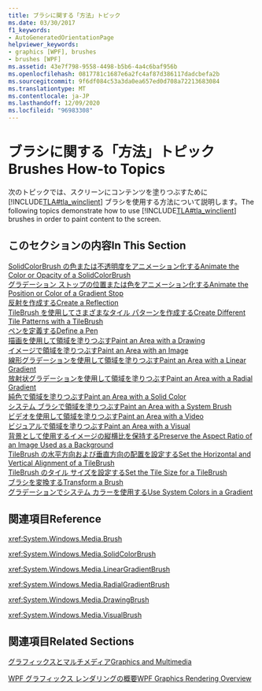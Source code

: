 ```yaml
---
title: ブラシに関する「方法」トピック
ms.date: 03/30/2017
f1_keywords:
- AutoGeneratedOrientationPage
helpviewer_keywords:
- graphics [WPF], brushes
- brushes [WPF]
ms.assetid: 43e7f798-9558-4498-b5b6-4a4c6baf956b
ms.openlocfilehash: 0817781c1687e6a2fc4af87d386117dadcbefa2b
ms.sourcegitcommit: 9f6df084c53a3da0ea657ed0d708a72213683084
ms.translationtype: MT
ms.contentlocale: ja-JP
ms.lasthandoff: 12/09/2020
ms.locfileid: "96983308"
---
```

# <a name="brushes-how-to-topics"></a><span data-ttu-id="37252-102">ブラシに関する「方法」トピック</span><span class="sxs-lookup"><span data-stu-id="37252-102">Brushes How-to Topics</span></span>
<span data-ttu-id="37252-103">次のトピックでは、スクリーンにコンテンツを塗りつぶすために [!INCLUDE[TLA#tla_winclient](../../../includes/tlasharptla-winclient-md.md)] ブラシを使用する方法について説明します。</span><span class="sxs-lookup"><span data-stu-id="37252-103">The following topics demonstrate how to use [!INCLUDE[TLA#tla_winclient](../../../includes/tlasharptla-winclient-md.md)] brushes in order to paint content to the screen.</span></span>  
  
## <a name="in-this-section"></a><span data-ttu-id="37252-104">このセクションの内容</span><span class="sxs-lookup"><span data-stu-id="37252-104">In This Section</span></span>  
 [<span data-ttu-id="37252-105">SolidColorBrush の色または不透明度をアニメーション化する</span><span class="sxs-lookup"><span data-stu-id="37252-105">Animate the Color or Opacity of a SolidColorBrush</span></span>](how-to-animate-the-color-or-opacity-of-a-solidcolorbrush.md)  
 [<span data-ttu-id="37252-106">グラデーション ストップの位置または色をアニメーション化する</span><span class="sxs-lookup"><span data-stu-id="37252-106">Animate the Position or Color of a Gradient Stop</span></span>](how-to-animate-the-position-or-color-of-a-gradient-stop.md)  
 [<span data-ttu-id="37252-107">反射を作成する</span><span class="sxs-lookup"><span data-stu-id="37252-107">Create a Reflection</span></span>](how-to-create-a-reflection.md)  
 [<span data-ttu-id="37252-108">TileBrush を使用してさまざまなタイル パターンを作成する</span><span class="sxs-lookup"><span data-stu-id="37252-108">Create Different Tile Patterns with a TileBrush</span></span>](how-to-create-different-tile-patterns-with-a-tilebrush.md)  
 [<span data-ttu-id="37252-109">ペンを定義する</span><span class="sxs-lookup"><span data-stu-id="37252-109">Define a Pen</span></span>](how-to-define-a-pen.md)  
 [<span data-ttu-id="37252-110">描画を使用して領域を塗りつぶす</span><span class="sxs-lookup"><span data-stu-id="37252-110">Paint an Area with a Drawing</span></span>](how-to-paint-an-area-with-a-drawing.md)  
 [<span data-ttu-id="37252-111">イメージで領域を塗りつぶす</span><span class="sxs-lookup"><span data-stu-id="37252-111">Paint an Area with an Image</span></span>](how-to-paint-an-area-with-an-image.md)  
 [<span data-ttu-id="37252-112">線形グラデーションを使用して領域を塗りつぶす</span><span class="sxs-lookup"><span data-stu-id="37252-112">Paint an Area with a Linear Gradient</span></span>](how-to-paint-an-area-with-a-linear-gradient.md)  
 [<span data-ttu-id="37252-113">放射状グラデーションを使用して領域を塗りつぶす</span><span class="sxs-lookup"><span data-stu-id="37252-113">Paint an Area with a Radial Gradient</span></span>](how-to-paint-an-area-with-a-radial-gradient.md)  
 [<span data-ttu-id="37252-114">純色で領域を塗りつぶす</span><span class="sxs-lookup"><span data-stu-id="37252-114">Paint an Area with a Solid Color</span></span>](how-to-paint-an-area-with-a-solid-color.md)  
 [<span data-ttu-id="37252-115">システム ブラシで領域を塗りつぶす</span><span class="sxs-lookup"><span data-stu-id="37252-115">Paint an Area with a System Brush</span></span>](how-to-paint-an-area-with-a-system-brush.md)  
 [<span data-ttu-id="37252-116">ビデオを使用して領域を塗りつぶす</span><span class="sxs-lookup"><span data-stu-id="37252-116">Paint an Area with a Video</span></span>](how-to-paint-an-area-with-a-video.md)  
 [<span data-ttu-id="37252-117">ビジュアルで領域を塗りつぶす</span><span class="sxs-lookup"><span data-stu-id="37252-117">Paint an Area with a Visual</span></span>](how-to-paint-an-area-with-a-visual.md)  
 [<span data-ttu-id="37252-118">背景として使用するイメージの縦横比を保持する</span><span class="sxs-lookup"><span data-stu-id="37252-118">Preserve the Aspect Ratio of an Image Used as a Background</span></span>](how-to-preserve-the-aspect-ratio-of-an-image-used-as-a-background.md)  
 [<span data-ttu-id="37252-119">TileBrush の水平方向および垂直方向の配置を設定する</span><span class="sxs-lookup"><span data-stu-id="37252-119">Set the Horizontal and Vertical Alignment of a TileBrush</span></span>](how-to-set-the-horizontal-and-vertical-alignment-of-a-tilebrush.md)  
 [<span data-ttu-id="37252-120">TileBrush のタイル サイズを設定する</span><span class="sxs-lookup"><span data-stu-id="37252-120">Set the Tile Size for a TileBrush</span></span>](how-to-set-the-tile-size-for-a-tilebrush.md)  
 [<span data-ttu-id="37252-121">ブラシを変換する</span><span class="sxs-lookup"><span data-stu-id="37252-121">Transform a Brush</span></span>](how-to-transform-a-brush.md)  
 [<span data-ttu-id="37252-122">グラデーションでシステム カラーを使用する</span><span class="sxs-lookup"><span data-stu-id="37252-122">Use System Colors in a Gradient</span></span>](how-to-use-system-colors-in-a-gradient.md)  
  
## <a name="reference"></a><span data-ttu-id="37252-123">関連項目</span><span class="sxs-lookup"><span data-stu-id="37252-123">Reference</span></span>  
 <xref:System.Windows.Media.Brush>  
  
 <xref:System.Windows.Media.SolidColorBrush>  
  
 <xref:System.Windows.Media.LinearGradientBrush>  
  
 <xref:System.Windows.Media.RadialGradientBrush>  
  
 <xref:System.Windows.Media.DrawingBrush>  
  
 <xref:System.Windows.Media.VisualBrush>  
  
## <a name="related-sections"></a><span data-ttu-id="37252-124">関連項目</span><span class="sxs-lookup"><span data-stu-id="37252-124">Related Sections</span></span>  
 [<span data-ttu-id="37252-125">グラフィックスとマルチメディア</span><span class="sxs-lookup"><span data-stu-id="37252-125">Graphics and Multimedia</span></span>](index.md)  
  
 [<span data-ttu-id="37252-126">WPF グラフィックス レンダリングの概要</span><span class="sxs-lookup"><span data-stu-id="37252-126">WPF Graphics Rendering Overview</span></span>](wpf-graphics-rendering-overview.md)
